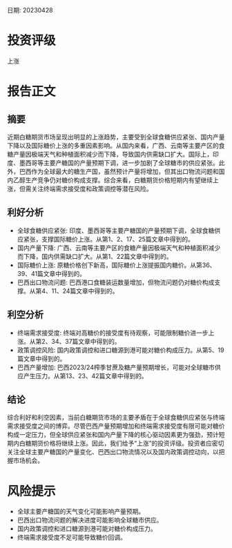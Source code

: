 
日期: 20230428

# 投资评级

上涨

# 报告正文

## 摘要

近期白糖期货市场呈现出明显的上涨趋势，主要受到全球食糖供应紧张、国内产量下降以及国际糖价上涨的多重因素影响。从国内来看，广西、云南等主要产区的食糖产量因极端天气和种植面积减少而下降，导致国内供需缺口扩大。国际上，印度、墨西哥等主要产糖国的产量预期下调，进一步加剧了全球糖市的供应紧张。此外，巴西作为全球最大的糖生产国，虽然预计产量将增加，但其出口物流问题和国内乙醇生产竞争仍对糖价构成支撑。综合来看，白糖期货价格短期内有望继续上涨，但需关注终端需求接受度和政策调控等潜在风险。

## 利好分析

* 全球食糖供应紧张: 印度、墨西哥等主要产糖国的产量预期下调，全球食糖供应紧张，支撑国际糖价上涨。从第1、2、17、25篇文章中得到的。
* 国内产量下降: 广西、云南等主要产区的食糖产量因极端天气和种植面积减少而下降，国内供需缺口扩大。从第1、22篇文章中得到的。
* 国际糖价上涨: 原糖价格创下新高，国际糖价上涨提振国内糖价。从第36、39、41篇文章中得到的。
* 巴西出口物流问题: 巴西港口食糖装运数量增加，但物流问题仍对糖价构成支撑。从第4、11、24篇文章中得到的。

## 利空分析

* 终端需求接受度: 终端对高糖价的接受度有待观察，可能限制糖价进一步上涨。从第2、34、37篇文章中得到的。
* 政策调控风险: 国内政策调控和进口糖源到港可能对糖价构成压力。从第5、19篇文章中得到的。
* 巴西产量增加: 巴西2023/24榨季甘蔗及糖产量预期增长，可能对全球糖市供应产生压力。从第13、23、42篇文章中得到的。

## 结论

综合利好和利空因素，当前白糖期货市场的主要矛盾在于全球食糖供应紧张与终端需求接受度之间的博弈。尽管巴西产量预期增加和终端需求接受度有限可能对糖价构成一定压力，但全球供应紧张和国内产量下降的核心驱动因素更为强劲，预计短期内白糖期货价格将继续上涨。因此，我们给予“上涨”的投资评级。投资者应密切关注全球主要产糖国的产量变化、巴西出口物流情况以及国内政策调控动向，以把握市场机会。

# 风险提示

* 全球主要产糖国的天气变化可能影响产量预期。
* 巴西出口物流问题的解决进度可能影响全球糖市供应。
* 国内政策调控和进口糖源到港可能对糖价构成压力。
* 终端需求接受度不足可能导致糖价回调。
